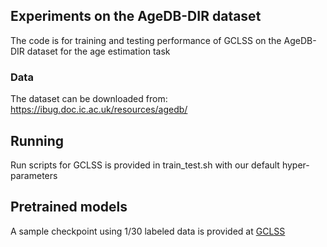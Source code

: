 
## Experiments on the AgeDB-DIR dataset

The code is for training and testing performance of GCLSS on the AgeDB-DIR dataset for the age estimation task

### Data

The dataset can be downloaded from: https://ibug.doc.ic.ac.uk/resources/agedb/


## Running

Run scripts for GCLSS is provided in train_test.sh with our default hyper-parameters


## Pretrained models

A sample checkpoint using 1/30 labeled data is provided at [GCLSS](https://drive.google.com/drive/folders/1K03i8NkqHscXiZG4sGNsRjvCuQ9zS1WV?usp=sharing)



